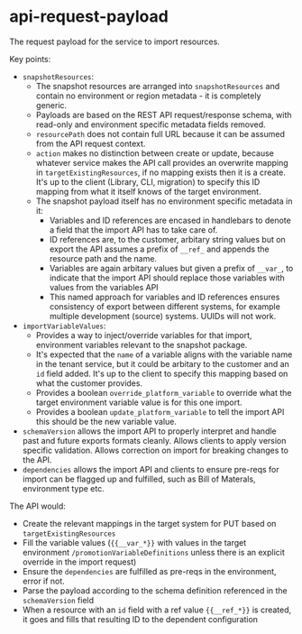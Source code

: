 # api-request-payload

The request payload for the service to import resources.

Key points:

- `snapshotResources`:
    - The snapshot resources are arranged into `snapshotResources` and contain no environment or region metadata - it is completely generic.
    - Payloads are based on the REST API request/response schema, with read-only and environment specific metadata fields removed.
    - `resourcePath` does not contain full URL because it can be assumed from the API request context.
    - `action` makes no distinction between create or update, because whatever service makes the API call provides an overwrite mapping in `targetExistingResources`, if no mapping exists then it is a create.  It's up to the client (Library, CLI, migration) to specify this ID mapping from what it itself knows of the target environment.
    - The snapshot payload itself has no environment specific metadata in it:
        - Variables and ID references are encased in handlebars to denote a field that the import API has to take care of.
        - ID references are, to the customer, arbitary string values but on export the API assumes a prefix of `__ref_` and appends the resource path and the name.
        - Variables are again arbitary values but given a prefix of `__var_`, to indicate that the import API should replace those variables with values from the variables API
        - This named approach for variables and ID references ensures consistency of export between different systems, for example multiple development (source) systems.  UUIDs will not work.
- `importVariableValues`:
    - Provides a way to inject/override variables for that import, environment variables relevant to the snapshot package.
    - It's expected that the `name` of a variable aligns with the variable name in the tenant service, but it could be arbitary to the customer and an `id` field added.  It's up to the client to specify this mapping based on what the customer provides.
    - Provides a boolean `override_platform_variable` to override what the target environment variable value is for this one import.
    - Provides a boolean `update_platform_variable` to tell the import API this should be the new variable value.
- `schemaVersion` allows the import API to properly interpret and handle past and future exports formats cleanly.  Allows clients to apply version specific validation.  Allows correction on import for breaking changes to the API.
- `dependencies` allows the import API and clients to ensure pre-reqs for import can be flagged up and fulfilled, such as Bill of Materals, environment type etc.

The API would:

- Create the relevant mappings in the target system for PUT based on `targetExistingResources`
- Fill the variable values (`{{__var_*}}` with values in the target environment `/promotionVariableDefinitions` unless there is an explicit override in the import request)
- Ensure the `dependencies` are fulfilled as pre-reqs in the environment, error if not.
- Parse the payload according to the schema definition referenced in the `schemaVersion` field
- When a resource with an `id` field with a ref value `{{__ref_*}}` is created, it goes and fills that resulting ID to the dependent configuration